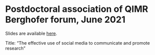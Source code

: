 # Postdoctoral association of QIMR Berghofer forum, June 2021

Slides are available [here](https://agbarnett.github.io/talks/social_media/slides).

Title: “The effective use of social media to communicate and promote research”

